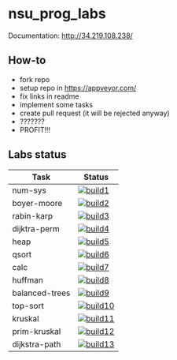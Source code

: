 # nsu_prog_labs

Documentation: http://34.219.108.238/

## How-to
* fork repo
* setup repo in https://appveyor.com/
* fix links in readme
* implement some tasks
* create pull request (it will be rejected anyway)
* ???????
* PROFIT!!!

## Labs status

|Task          |Status                    |
|--------------|--------------------------|
|num-sys       |[![build1][]][build-link] |
|boyer-moore   |[![build2][]][build-link] |
|rabin-karp    |[![build3][]][build-link] |
|dijktra-perm  |[![build4][]][build-link] |
|heap          |[![build5][]][build-link] |
|qsort         |[![build6][]][build-link] |
|calc          |[![build7][]][build-link] |
|huffman       |[![build8][]][build-link] |
|balanced-trees|[![build9][]][build-link] |
|top-sort      |[![build10][]][build-link]|
|kruskal       |[![build11][]][build-link]|
|prim-kruskal  |[![build12][]][build-link]|
|dijkstra-path |[![build13][]][build-link]|

[build1]: https://appveyor-matrix-badges.herokuapp.com/repos/User-Xolli/nsu-prog-labs/branch/master/1
[build2]: https://appveyor-matrix-badges.herokuapp.com/repos/User-Xolli/nsu-prog-labs/branch/master/2
[build3]: https://appveyor-matrix-badges.herokuapp.com/repos/User-Xolli/nsu-prog-labs/branch/master/3
[build4]: https://appveyor-matrix-badges.herokuapp.com/repos/User-Xolli/nsu-prog-labs/branch/master/4
[build5]: https://appveyor-matrix-badges.herokuapp.com/repos/User-Xolli/nsu-prog-labs/branch/master/5
[build6]: https://appveyor-matrix-badges.herokuapp.com/repos/User-Xolli/nsu-prog-labs/branch/master/6
[build7]: https://appveyor-matrix-badges.herokuapp.com/repos/User-Xolli/nsu-prog-labs/branch/master/7
[build8]: https://appveyor-matrix-badges.herokuapp.com/repos/User-Xolli/nsu-prog-labs/branch/master/8
[build9]: https://appveyor-matrix-badges.herokuapp.com/repos/User-Xolli/nsu-prog-labs/branch/master/9
[build10]: https://appveyor-matrix-badges.herokuapp.com/repos/User-Xolli/nsu-prog-labs/branch/master/10
[build11]: https://appveyor-matrix-badges.herokuapp.com/repos/User-Xolli/nsu-prog-labs/branch/master/11
[build12]: https://appveyor-matrix-badges.herokuapp.com/repos/User-Xolli/nsu-prog-labs/branch/master/12
[build13]: https://appveyor-matrix-badges.herokuapp.com/repos/User-Xolli/nsu-prog-labs/branch/master/13

[build-link]: https://ci.appveyor.com/project/User-Xolli/nsu-prog-labs
